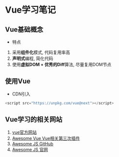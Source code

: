 # Vue学习笔记
## Vue基础概念
- 特点
1. 采用**组件化**模式, 代码复用率高
2. **声明式**编程, 简化代码
3. 使用**虚拟DOM + 优秀的Diff**算法, 尽量复用DOM节点


## 使用Vue

- CDN引入
```javascript
<script src="https://unpkg.com/vue@next"></script>
```

## Vue学习的相关网站
1. [vue官方网站](https://v3.cn.vuejs.org/)
2. [Awesome Vue Vue相关第三次插件](https://awesome-vue.js.org/)
3. [Awesome JS GitHub](https://github.com/sorrycc/awesome-javascript)
4. [Awesome JS 官网](https://awesomejs.dev/)
